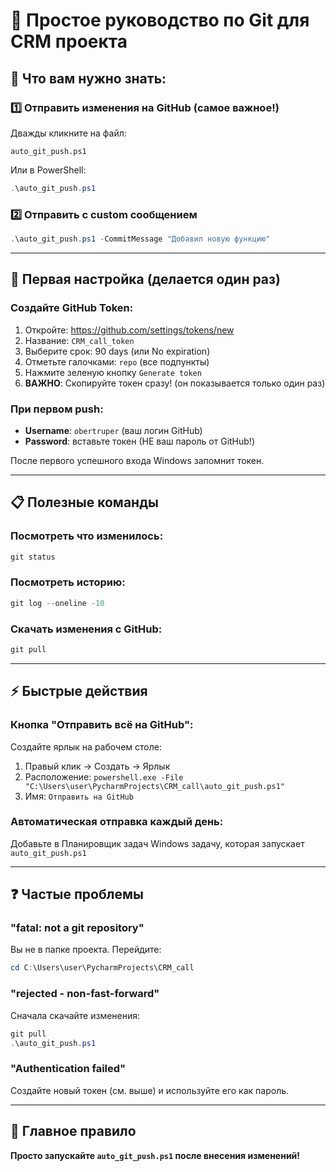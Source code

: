# 🚀 Простое руководство по Git для CRM проекта

## 📝 Что вам нужно знать:

### 1️⃣ **Отправить изменения на GitHub (самое важное!)**
Дважды кликните на файл:
```
auto_git_push.ps1
```
Или в PowerShell:
```powershell
.\auto_git_push.ps1
```

### 2️⃣ **Отправить с custom сообщением**
```powershell
.\auto_git_push.ps1 -CommitMessage "Добавил новую функцию"
```

---

## 🔧 Первая настройка (делается один раз)

### Создайте GitHub Token:
1. Откройте: https://github.com/settings/tokens/new
2. Название: `CRM_call_token`
3. Выберите срок: 90 days (или No expiration)
4. Отметьте галочками: `repo` (все подпункты)
5. Нажмите зеленую кнопку `Generate token`
6. **ВАЖНО**: Скопируйте токен сразу! (он показывается только один раз)

### При первом push:
- **Username**: `obertruper` (ваш логин GitHub)
- **Password**: вставьте токен (НЕ ваш пароль от GitHub!)

После первого успешного входа Windows запомнит токен.

---

## 📋 Полезные команды

### Посмотреть что изменилось:
```powershell
git status
```

### Посмотреть историю:
```powershell
git log --oneline -10
```

### Скачать изменения с GitHub:
```powershell
git pull
```

---

## ⚡ Быстрые действия

### Кнопка "Отправить всё на GitHub":
Создайте ярлык на рабочем столе:
1. Правый клик → Создать → Ярлык
2. Расположение: `powershell.exe -File "C:\Users\user\PycharmProjects\CRM_call\auto_git_push.ps1"`
3. Имя: `Отправить на GitHub`

### Автоматическая отправка каждый день:
Добавьте в Планировщик задач Windows задачу, которая запускает `auto_git_push.ps1`

---

## ❓ Частые проблемы

### "fatal: not a git repository"
Вы не в папке проекта. Перейдите:
```powershell
cd C:\Users\user\PycharmProjects\CRM_call
```

### "rejected - non-fast-forward"
Сначала скачайте изменения:
```powershell
git pull
.\auto_git_push.ps1
```

### "Authentication failed"
Создайте новый токен (см. выше) и используйте его как пароль.

---

## 🎯 Главное правило
**Просто запускайте `auto_git_push.ps1` после внесения изменений!**